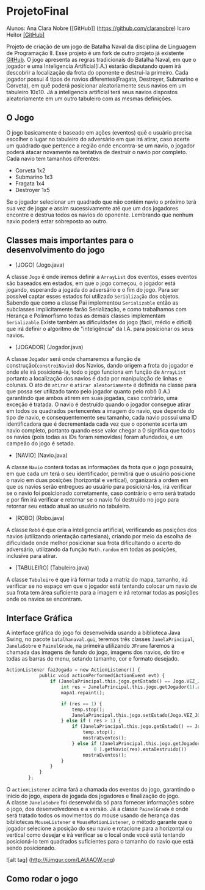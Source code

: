 # ProjetoFinal

Alunos: Ana Clara Nobre [[GitHub]] (https://github.com/claranobre)
		Icaro Heitor [[GitHub]](https://github.com/icarotangara)

Projeto de criação de um jogo de Batalha Naval da disciplina de Linguagem de Programação II. 
Esse projeto é um fork de outro projeto já existente [GitHub](https://github.com/dcampos/Batalha-Naval).
O jogo apresenta as regras tradicionais do Batalha Naval, em que o jogador e uma Inteligencia Artificial(I.A.) estarão disputando quem irá descobrir a localização da frota do oponente e destruí-la primeiro. Cada jogador possui 4 tipos de navios diferentes(Fragata, Destroyer, Submarino e Corveta), em quê poderá posicionar aleatoriamente seus navios em um tabuleiro 10x10. Já a inteligencia artificial terá seus navios dispostos aleatoriamente em um outro tabuleiro com as mesmas definições.

## O Jogo
O jogo basicamente é baseado em ações (eventos) quê o usuário precisa escolher o lugar no tabuleiro do adversário em que irá atirar, caso acerte um quadrado que pertence a região onde encontra-se um navio, o jogador poderá atacar novamente na tentativa de destruir o navio por completo. Cada navio tem tamanhos diferentes:
 * Corveta 1x2 
 * Submarino 1x3  
 * Fragata 1x4 
 * Destroyer 1x5 

Se o jogador selecionar um quadrado que não contém navio o próximo terá sua vez de jogar e assim sucessivamente até que um dos jogadores encontre e destrua todos os navios do oponente. 
Lembrando que nenhum navio poderá estar sobreposto ao outro. 

## Classes mais importantes para o desenvolvimento do jogo

* [JOGO] (Jogo.java)

A classe ```Jogo``` é onde iremos definir a ```ArrayList``` dos eventos, esses eventos são baseados em estados, em que o jogo começou, o jogador está jogando, esperando a jogada do adversário  e o fim do jogo. Para ser possível captar esses estados foi utilizado ```Serialização``` dos objetos. Sabendo que como a classe Pai implementou ```Serializable``` então as subclasses implicitamente farão Serialização, e como trabalhamos com Herança e Polimorfismo todas as demais classes implementam ```Serializable```.Existe também as dificuldades do jogo (fácil, médio e difícil) que irá definir o algoritmo de "inteligência" da I.A. para posicionar os seus navios.


* [JOGADOR] (Jogador.java)

A classe ```Jogador``` será onde chamaremos a função de construção(```constroiNavio```) dos Navios, dando origem a frota do jogador e onde ele irá posicioná-la, todo o jogo funciona em função de ```ArrayList``` portanto a localização dos navios é dada por manipulação de linhas e colunas. O ato de ```atirar``` e ```atirar aleatoriamente``` é definida na classe para que possa ser utilizado tanto pelo jogador quanto pelo robô (I.A.) garantindo que ambos atirem em suas jogadas, caso contrário, uma exceção é tratada. O navio é destruído quando o jogador consegue atirar em todos os quadrados pertencentes a imagem do navio, que depende do tipo de navio, e consequentemente seu tamanho, cada navio possui uma ID identificadora que é decrementada cada vez que o oponente acerta um navio completo, portanto quando esse valor chegar a 0 significa que todos os navios (pois todas as IDs foram removidas) foram afundados, e um campeão do jogo é setado.

* [NAVIO] (Navio.java)

A classe ```Navio``` conterá todas as informações da frota que o jogo possuirá, em que cada um terá o seu identificador, permitirá que o usuário posicione o navio em duas posições (horizontal e vertical), organizará a ordem em que os navios serão entregues ao usuário para posicioná-los, irá verificar se o navio foi posicionado corretamente, caso contrário o erro será tratado e por fim irá verificar e retornar se o navio foi destruído no jogo para retornar seu estado atual ao usuário no tabuleiro.  

* [ROBO] (Robo.java)

A classe ```Robô``` é que cria a inteligencia artificial, verificando as posições dos navios (utilizando orientação cartesiana),  criando por meio da escolha de dificuldade onde melhor posicionar sua frota dificultando o acerto do adversário, utilizando da função ```Math.random``` em todas as posições, inclusive para atirar.

* [TABULEIRO] (Tabuleiro.java)

A classe ```Tabuleiro``` é que irá formar toda a matriz do mapa, tamanho, irá verificar se no espaço em que o jogador está tentando colocar um navio de sua frota tem área suficiente para a imagem e irá retornar todas as posições onde os navios se encontram.

## Interface Gráfica

A interface gráfica do jogo foi desenvolvida usando a biblioteca Java Swing, no pacote ```batalhanaval.gui```, teremos três classes ```JanelaPrincipal```, ```JanelaSobre``` e ```PainelGrade```, na primeira utilizando ```JFrame```
faremos a chamada das imagens de fundo do jogo, imagens dos navios, do tiro e todas as barras de menu, setando tamanho, cor e formato desejado.

```python
ActionListener fazJogada = new ActionListener() {
			public void actionPerformed(ActionEvent evt) {
				if (JanelaPrincipal.this.jogo.getEstado() == Jogo.VEZ_JOG2) {
					int res = JanelaPrincipal.this.jogo.getJogador(1).atira();
					mapa1.repaint();

					if (res == 1) {
						temp.stop();
						JanelaPrincipal.this.jogo.setEstado(Jogo.VEZ_JOG1);
					} else if ( res > 1) {
						if (JanelaPrincipal.this.jogo.getEstado() == Jogo.TERMINADO) {
							temp.stop();
                            mostraEventos();
						} else if (JanelaPrincipal.this.jogo.getJogador(
								0 ).getNavio(res).estaDestruido())
                            mostraEventos();
					}
				}
			}
		};
```
O ```actionListener``` acima fará a chamada dos eventos do jogo, garantindo o início do jogo, espera de jogada dos jogadores e finalização do jogo.		
A classe ```JanelaSobre``` foi desenvolvida só para fornecer informações sobre o jogo, dos desenvolvedores e a versão.
Já a classe ```PainelGrade``` é onde será tratado todos os movimentos do mouse usando de herança das bibliotecas ```MouseListener``` e ```MouseMotionListener```, o método garante que o jogador selecione a posição do seu navio e rotacione para a horizontal ou vertical como desejar e irá verificar se o local onde você está tentando posicioná-lo tem quadrados suficientes para o tamanho do navio que está sendo posicionado.	

![alt tag] (http://i.imgur.com/LAUiAOW.png)

## Como rodar o jogo